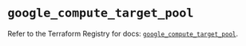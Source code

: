 # `google_compute_target_pool`

Refer to the Terraform Registry for docs: [`google_compute_target_pool`](https://registry.terraform.io/providers/hashicorp/google/5.11.0/docs/resources/compute_target_pool).
